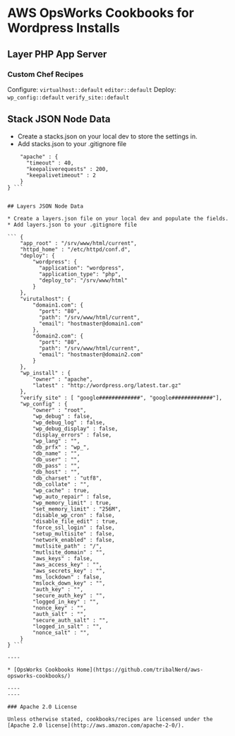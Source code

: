 # AWS OpsWorks Cookbooks for Wordpress Installs


## Layer PHP App Server
### Custom Chef Recipes

Configure: ``` virtualhost::default ``` ``` editor::default ```
Deploy: ``` wp_config::default ``` ``` verify_site::default ```

## Stack JSON Node Data

* Create a stacks.json on your local dev to store the settings in.
* Add stacks.json to your .gitignore file

``` {
    "apache" : {
      "timeout" : 40,
      "keepaliverequests" : 200,
      "keepalivetimeout" : 2
    }
} ```


## Layers JSON Node Data

* Create a layers.json file on your local dev and populate the fields.
* Add layers.json to your .gitignore file

``` {
    "app_root" : "/srv/www/html/current",
    "httpd_home" : "/etc/httpd/conf.d",
    "deploy": {
        "wordpress": {
          "application": "wordpress",
          "application_type": "php",
          "deploy_to": "/srv/www/html"
        }
    },
    "virutalhost": {
        "domain1.com": {
          "port": "80",
          "path": "/srv/www/html/current",
          "email": "hostmaster@domain1.com"
        },
        "domain2.com": {
          "port": "80",
          "path": "/srv/www/html/current",
          "email": "hostmaster@domain2.com"
        }
    },
    "wp_install" : {
        "owner" : "apache",
        "latest" : "http://wordpress.org/latest.tar.gz"
    },
    "verify_site" : [ "google#############", "google#############"],
    "wp_config" : {
        "owner" : "root",
        "wp_debug" : false,
        "wp_debug_log" : false,
        "wp_debug_display" : false,
        "display_errors" : false,
        "wp_lang" : "",
        "db_prfx" : "wp_",
        "db_name" : "",
        "db_user" : "",
        "db_pass" : "",
        "db_host" : "",
        "db_charset" : "utf8",
        "db_collate" : "",
        "wp_cache" : true,
        "wp_auto_repair" : false,
        "wp_memory_limit" : true,
        "set_memory_limit" : "256M",
        "disable_wp_cron" : false,
        "disable_file_edit" : true,
        "force_ssl_login" : false,
        "setup_multisite" : false,
        "network_enabled" : false,
        "mutlsite_path" : "/",
        "mutlsite_domain" : "",
        "aws_keys" : false,
        "aws_access_key" : "",
        "aws_secrets_key" : "",
        "ms_lockdown" : false,
        "mslock_down_key" : "",
        "auth_key" : "",
        "secure_auth_key" : "",
        "logged_in_key" : "",
        "nonce_key" : "",
        "auth_salt" : "",
        "secure_auth_salt" : "",
        "logged_in_salt" : "",
        "nonce_salt" : "",
    }
} ```

----

* [OpsWorks Cookbooks Home](https://github.com/tribalNerd/aws-opsworks-cookbooks/)

----
----

### Apache 2.0 License

Unless otherwise stated, cookbooks/recipes are licensed under the [Apache 2.0 license](http://aws.amazon.com/apache-2-0/).